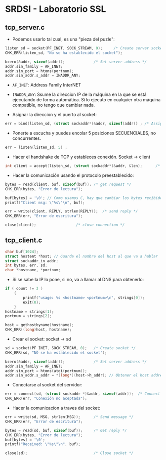 # SRDSI - Laboratorio SSL

## tcp_server.c

- Podemos usarlo tal cual, es una "pieza del puzle":
```c
listen_sd = socket(PF_INET, SOCK_STREAM, 0);	 /* Create server socket */
CHK_ERR(listen_sd, "No se ha establecido el socket");

bzero(&addr, sizeof(addr)); 			/* Set server address */
addr.sin_family = AF_INET;
addr.sin_port = htons(portnum);
addr.sin_addr.s_addr = INADDR_ANY;
```
- `AF_INET`: Address Family InterNET
- `INADDR_ANY`: Ssume la direccion IP de la máquina en la que se está ejecutando de forma automática. Si lo ejecuto en cualquier otra máquina compatible, no tengo que cambiar nada. 

- Asignar la direccion y el puerto al socket:
```c
err = bind(listen_sd, (struct sockaddr*)&addr, sizeof(addr)) ; /* Assign address to socket */
```

- Ponerte a escucha y puedes encolar 5 posiciones SECUENCIALES, no concurrentes.
```c
err = listen(listen_sd, 5) ;
```

- Hacer el handshake de TCP y estableces conexión. Socket -> client
```c
int client = accept(listen_sd, (struct sockaddr*)&addr, &len);		/* accept connection */
```

- Hacer la comunicación usando el protocolo preestablecido:
```c
bytes = read(client, buf, sizeof(buf));	/* get request */
CHK_ERR(bytes, "Error de lectura");

buf[bytes] = '\0'; // Como usamos C, hay que cambiar los bytes recibidos a un string (en python no hace falta)
printf("Client msg: \"%s\"\n", buf);

err = write(client, REPLY, strlen(REPLY));	/* send reply */
CHK_ERR(err, "Error de escritura");

close(client);					/* close connection */
```

## tcp_client.c

```c
char buf[1024];
struct hostent *host; // Guarda el nombre del host al que va a hablar
struct sockaddr_in addr;
int bytes, err, sd;
char *hostname, *portnum;
```

- Si se sabe la IP lo pone, si no, va a llamar al DNS para obtenerlo:
```c
if ( count != 3 )
    {
        printf("usage: %s <hostname> <portnum>\n", strings[0]);
        exit(0);
    }
hostname = strings[1];
portnum = strings[2];

host = gethostbyname(hostname); 
CHK_ERR((long)host, hostname);
```

- Crear el socket: socket -> sd
```c
sd = socket(PF_INET, SOCK_STREAM, 0); 	/* Create socket */
CHK_ERR(sd, "NO se ha establecido el socket");
```

```c
bzero(&addr, sizeof(addr));			    /* Set server address */
addr.sin_family = AF_INET;
addr.sin_port = htons(atoi(portnum));
addr.sin_addr.s_addr = *(long*)(host->h_addr); // Obtener el host address de la estructura host, que es una structura compleja
```
- Conectarse al socket del servidor:
```c
err = connect(sd, (struct sockaddr *)&addr, sizeof(addr)); 	/* Connect to server */
CHK_ERR(err, "Conexión no aceptada");
```

- Hacer la comunicacíon a traves del socket:
```c
err = write(sd, MSG, strlen(MSG));		/* Send message */
CHK_ERR(err, "Error de escritura");

bytes = read(sd, buf, sizeof(buf));		/* Get reply */
CHK_ERR(bytes, "Error de lectura");
buf[bytes] = '\0';
printf("Received: \"%s\"\n", buf);

close(sd);						        /* Close socket */
```